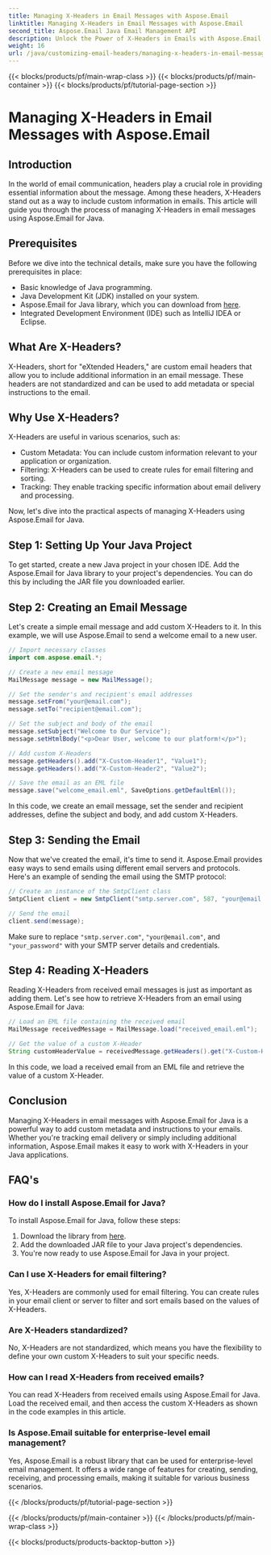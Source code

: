 ```yaml
---
title: Managing X-Headers in Email Messages with Aspose.Email
linktitle: Managing X-Headers in Email Messages with Aspose.Email
second_title: Aspose.Email Java Email Management API
description: Unlock the Power of X-Headers in Emails with Aspose.Email for Java. Learn to Manage Custom Metadata and Enhance Email Processing.
weight: 16
url: /java/customizing-email-headers/managing-x-headers-in-email-messages/
---
```


{{< blocks/products/pf/main-wrap-class >}}
{{< blocks/products/pf/main-container >}}
{{< blocks/products/pf/tutorial-page-section >}}

# Managing X-Headers in Email Messages with Aspose.Email


## Introduction

In the world of email communication, headers play a crucial role in providing essential information about the message. Among these headers, X-Headers stand out as a way to include custom information in emails. This article will guide you through the process of managing X-Headers in email messages using Aspose.Email for Java.

## Prerequisites

Before we dive into the technical details, make sure you have the following prerequisites in place:

- Basic knowledge of Java programming.
- Java Development Kit (JDK) installed on your system.
- Aspose.Email for Java library, which you can download from [here](https://releases.aspose.com/email/java/).
- Integrated Development Environment (IDE) such as IntelliJ IDEA or Eclipse.

## What Are X-Headers?

X-Headers, short for "eXtended Headers," are custom email headers that allow you to include additional information in an email message. These headers are not standardized and can be used to add metadata or special instructions to the email.

## Why Use X-Headers?

X-Headers are useful in various scenarios, such as:

- Custom Metadata: You can include custom information relevant to your application or organization.
- Filtering: X-Headers can be used to create rules for email filtering and sorting.
- Tracking: They enable tracking specific information about email delivery and processing.

Now, let's dive into the practical aspects of managing X-Headers using Aspose.Email for Java.

## Step 1: Setting Up Your Java Project

To get started, create a new Java project in your chosen IDE. Add the Aspose.Email for Java library to your project's dependencies. You can do this by including the JAR file you downloaded earlier.

## Step 2: Creating an Email Message

Let's create a simple email message and add custom X-Headers to it. In this example, we will use Aspose.Email to send a welcome email to a new user.

```java
// Import necessary classes
import com.aspose.email.*;

// Create a new email message
MailMessage message = new MailMessage();

// Set the sender's and recipient's email addresses
message.setFrom("your@email.com");
message.setTo("recipient@email.com");

// Set the subject and body of the email
message.setSubject("Welcome to Our Service");
message.setHtmlBody("<p>Dear User, welcome to our platform!</p>");

// Add custom X-Headers
message.getHeaders().add("X-Custom-Header1", "Value1");
message.getHeaders().add("X-Custom-Header2", "Value2");

// Save the email as an EML file
message.save("welcome_email.eml", SaveOptions.getDefaultEml());
```

In this code, we create an email message, set the sender and recipient addresses, define the subject and body, and add custom X-Headers.

## Step 3: Sending the Email

Now that we've created the email, it's time to send it. Aspose.Email provides easy ways to send emails using different email servers and protocols. Here's an example of sending the email using the SMTP protocol:

```java
// Create an instance of the SmtpClient class
SmtpClient client = new SmtpClient("smtp.server.com", 587, "your@email.com", "your_password");

// Send the email
client.send(message);
```

Make sure to replace `"smtp.server.com"`, `"your@email.com"`, and `"your_password"` with your SMTP server details and credentials.

## Step 4: Reading X-Headers

Reading X-Headers from received email messages is just as important as adding them. Let's see how to retrieve X-Headers from an email using Aspose.Email for Java:

```java
// Load an EML file containing the received email
MailMessage receivedMessage = MailMessage.load("received_email.eml");

// Get the value of a custom X-Header
String customHeaderValue = receivedMessage.getHeaders().get("X-Custom-Header1");
```

In this code, we load a received email from an EML file and retrieve the value of a custom X-Header.

## Conclusion

Managing X-Headers in email messages with Aspose.Email for Java is a powerful way to add custom metadata and instructions to your emails. Whether you're tracking email delivery or simply including additional information, Aspose.Email makes it easy to work with X-Headers in your Java applications.

## FAQ's

### How do I install Aspose.Email for Java?

To install Aspose.Email for Java, follow these steps:
1. Download the library from [here](https://releases.aspose.com/email/java/).
2. Add the downloaded JAR file to your Java project's dependencies.
3. You're now ready to use Aspose.Email for Java in your project.

### Can I use X-Headers for email filtering?

Yes, X-Headers are commonly used for email filtering. You can create rules in your email client or server to filter and sort emails based on the values of X-Headers.

### Are X-Headers standardized?

No, X-Headers are not standardized, which means you have the flexibility to define your own custom X-Headers to suit your specific needs.

### How can I read X-Headers from received emails?

You can read X-Headers from received emails using Aspose.Email for Java. Load the received email, and then access the custom X-Headers as shown in the code examples in this article.

### Is Aspose.Email suitable for enterprise-level email management?

Yes, Aspose.Email is a robust library that can be used for enterprise-level email management. It offers a wide range of features for creating, sending, receiving, and processing emails, making it suitable for various business scenarios.

{{< /blocks/products/pf/tutorial-page-section >}}

{{< /blocks/products/pf/main-container >}}
{{< /blocks/products/pf/main-wrap-class >}}

{{< blocks/products/products-backtop-button >}}
